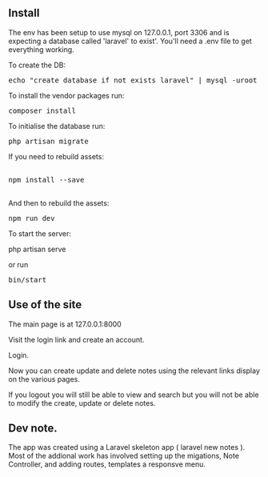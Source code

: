 Install
-------

The env has been setup to use mysql on 127.0.0.1, port 3306
and is expecting a database called 'laravel' to exist'.
You'll need a .env file to get everything working.

To create the DB:

<pre>
echo "create database if not exists laravel" | mysql -uroot
</pre>

To install the vendor packages run:

<pre>
composer install
</pre>

To initialise the database run:

<pre>
php artisan migrate
</pre>


If you need to rebuild assets:

<pre>

npm install --save

</pre>

And then to rebuild the assets:

<pre>
npm run dev
</pre>

To start the server:

php artisan serve
</pre>

or run

<pre>
bin/start
</pre>

Use of the site
---------------

The main page is at 127.0.0.1:8000

Visit the login link and create an account.

Login.

Now you can create update and delete notes using the relevant links
display on the various pages.

If you logout you will still be able to view and search but you will not 
be able to modify the create, update or delete notes.

Dev note.
--------

The app was created using a Laravel skeleton app ( laravel new notes ).    Most of the addional work has involved setting up the migations, Note Controller, and adding routes, templates a responsve menu.


